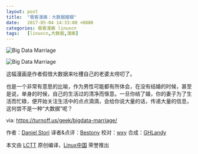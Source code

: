 ```yaml
---
layout: post
title:	"极客漫画：大数据婚姻"
date:	2017-05-04 14:33:00 +0800 
categories:	极客漫画 linuxcn 
tags:	[linuxcn,大数据,漫画]
---
```



![Big Data Marriage](/Asserts/Images//attachment/album/201705/04/143310o6u8g7b8ldhh6bmb.png)


![Big Data Marriage](/Asserts/Images//attachment/album/201705/04/143312ft0du7cak035fo2t.png)


这幅漫画是作者假借大数据来吐槽自己的老婆太唠叨了。


也是一个非常有意思的比喻，作为男性可能都有所体会，在没有结婚的时候，甚至是说，单身的时候，自己的生活过的清净而惬意。一旦你结了婚，你的妻子为了生活而忙碌，便开始关注生活中的点点滴滴，会给你说大量的话，传递大量的信息，这何尝不是一种“大数据”呢？


via: <https://turnoff.us/geek/bigdata-marriage/>


作者：[Daniel Stori](http://turnoff.us/about/) 译者&点评：[Bestony](https://github.com/bestony) 校对：[wxy](https://github.com/wxy) 合成：[GHLandy](https://github.com/GHLandy)


本文由 [LCTT](https://github.com/LCTT/TranslateProject) 原创编译，[Linux中国](https://linux.cn/) 荣誉推出
